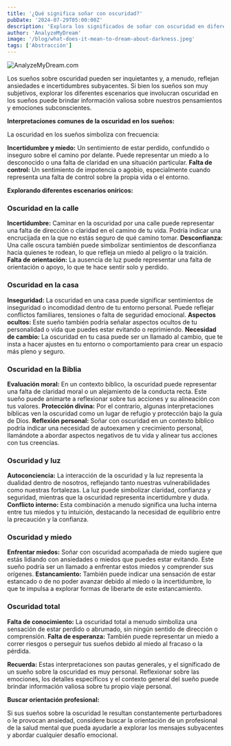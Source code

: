 ```yaml
---
title: '¿Qué significa soñar con oscuridad?'
pubDate: '2024-07-29T05:00:00Z'
description: 'Explora los significados de soñar con oscuridad en diferentes contextos y lo que puede indicar sobre tu estado emocional y psicológico.'
author: 'AnalyzeMyDream'
image: '/blog/what-does-it-mean-to-dream-about-darkness.jpeg'
tags: ['Abstracción']
---
```


![AnalyzeMyDream.com](/blog/what-does-it-mean-to-dream-about-darkness.jpeg)


Los sueños sobre oscuridad pueden ser inquietantes y, a menudo, reflejan ansiedades e incertidumbres subyacentes. Si bien los sueños son muy subjetivos, explorar los diferentes escenarios que involucran oscuridad en los sueños puede brindar información valiosa sobre nuestros pensamientos y emociones subconscientes. 

**Interpretaciones comunes de la oscuridad en los sueños:**

La oscuridad en los sueños simboliza con frecuencia:

**Incertidumbre y miedo:** Un sentimiento de estar perdido, confundido o inseguro sobre el camino por delante. Puede representar un miedo a lo desconocido o una falta de claridad en una situación particular.
**Falta de control:** Un sentimiento de impotencia o agobio, especialmente cuando representa una falta de control sobre la propia vida o el entorno.

**Explorando diferentes escenarios oníricos:**

### Oscuridad en la calle

**Incertidumbre:** Caminar en la oscuridad por una calle puede representar una falta de dirección o claridad en el camino de tu vida. Podría indicar una encrucijada en la que no estás seguro de qué camino tomar.
**Desconfianza:** Una calle oscura también puede simbolizar sentimientos de desconfianza hacia quienes te rodean, lo que refleja un miedo al peligro o la traición.
**Falta de orientación:** La ausencia de luz puede representar una falta de orientación o apoyo, lo que te hace sentir solo y perdido.

### Oscuridad en la casa

**Inseguridad:** La oscuridad en una casa puede significar sentimientos de inseguridad o incomodidad dentro de tu entorno personal. Puede reflejar conflictos familiares, tensiones o falta de seguridad emocional.
**Aspectos ocultos:** Este sueño también podría señalar aspectos ocultos de tu personalidad o vida que puedes estar evitando o reprimiendo.
**Necesidad de cambio:** La oscuridad en tu casa puede ser un llamado al cambio, que te insta a hacer ajustes en tu entorno o comportamiento para crear un espacio más pleno y seguro.

### Oscuridad en la Biblia

**Evaluación moral:** En un contexto bíblico, la oscuridad puede representar una falta de claridad moral o un alejamiento de la conducta recta. Este sueño puede animarte a reflexionar sobre tus acciones y su alineación con tus valores.
**Protección divina:** Por el contrario, algunas interpretaciones bíblicas ven la oscuridad como un lugar de refugio y protección bajo la guía de Dios.
**Reflexión personal:** Soñar con oscuridad en un contexto bíblico podría indicar una necesidad de autoexamen y crecimiento personal, llamándote a abordar aspectos negativos de tu vida y alinear tus acciones con tus creencias.

### Oscuridad y luz

**Autoconciencia:** La interacción de la oscuridad y la luz representa la dualidad dentro de nosotros, reflejando tanto nuestras vulnerabilidades como nuestras fortalezas. La luz puede simbolizar claridad, confianza y seguridad, mientras que la oscuridad representa incertidumbre y duda.
**Conflicto interno:** Esta combinación a menudo significa una lucha interna entre tus miedos y tu intuición, destacando la necesidad de equilibrio entre la precaución y la confianza. 

### Oscuridad y miedo

**Enfrentar miedos:** Soñar con oscuridad acompañada de miedo sugiere que estás lidiando con ansiedades o miedos que puedes estar evitando. Este sueño podría ser un llamado a enfrentar estos miedos y comprender sus orígenes.
**Estancamiento:** También puede indicar una sensación de estar estancado o de no poder avanzar debido al miedo o la incertidumbre, lo que te impulsa a explorar formas de liberarte de este estancamiento.

### Oscuridad total

**Falta de conocimiento:** La oscuridad total a menudo simboliza una sensación de estar perdido o abrumado, sin ningún sentido de dirección o comprensión.
**Falta de esperanza:** También puede representar un miedo a correr riesgos o perseguir tus sueños debido al miedo al fracaso o la pérdida.

**Recuerda:** Estas interpretaciones son pautas generales, y el significado de un sueño sobre la oscuridad es muy personal. Reflexionar sobre las emociones, los detalles específicos y el contexto general del sueño puede brindar información valiosa sobre tu propio viaje personal. 

**Buscar orientación profesional:**

Si sus sueños sobre la oscuridad le resultan constantemente perturbadores o le provocan ansiedad, considere buscar la orientación de un profesional de la salud mental que pueda ayudarle a explorar los mensajes subyacentes y abordar cualquier desafío emocional.
